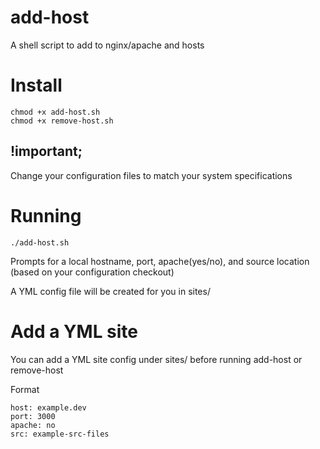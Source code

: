 add-host
========

A shell script to add to nginx/apache and hosts


# Install

    chmod +x add-host.sh
    chmod +x remove-host.sh

## !important;
Change your configuration files to match your system specifications


# Running

    ./add-host.sh

Prompts for a local hostname, port, apache(yes/no), and source location (based on your configuration checkout)

A YML config file will be created for you in sites/

# Add a YML site

You can add a YML site config under sites/ before running add-host or remove-host

Format

    host: example.dev
    port: 3000
    apache: no
    src: example-src-files
